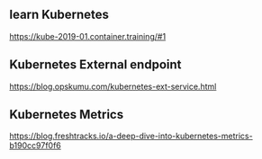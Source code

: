 ## learn Kubernetes 

https://kube-2019-01.container.training/#1

## Kubernetes External endpoint

https://blog.opskumu.com/kubernetes-ext-service.html

## Kubernetes Metrics

https://blog.freshtracks.io/a-deep-dive-into-kubernetes-metrics-b190cc97f0f6
